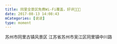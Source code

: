 ```yaml
---
title: 同里全景区免费Wi-Fi覆盖，好评👏👏👏
date: 2017-08-13 14:08:43
mCategories: [说说]
type: moment
---
```


<div id="pics-20170813140843"></div>

<script src="/lib/moment/pics.js"></script>
<script>
var data = [
    {"link": "2017-08-13_135159.mov", "type": "video"},
    {"link": "2017-08-13_000000.png", "type": "shuoshuo"}
];
picsRender(data, "pics-20170813140843");
</script>

苏州市同里古镇风景区
江苏省苏州市吴江区同里镇中川路
